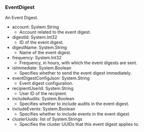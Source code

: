 ### EventDigest
An Event Digest.

- account: System.String
  - Account related to the event digest.
- digestId: System.Int32
  - ID of the event digest.
- digestName: System.String
  - Name of the event digest.
- frequency: System.Int32
  - Frequency, in hours, with which the event digests are sent.
- isImmediate: System.Boolean
  - Specifies whether to send the event digest immediately.
- eventDigestConfigJson: System.String
  - Event digest configuration.
- recipientUserId: System.String
  - User ID of the recipient.
- includeAudits: System.Boolean
  - Specifies whether to include audits in the event digest.
- includeEvents: System.Boolean
  - Specifies whether to include events in the event digest.
- clusterUuids: list of System.Strings
  - Specifies the cluster UUIDs that this event digest applies to.
